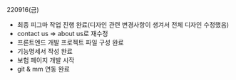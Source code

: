220916(금)

- 최종 피그마 작업 진행 완료(디자인 관련 변경사항이 생겨서 전체 디자인 수정했음)
- contact us => about us로 재수정
- 프론트엔드 개발 프로젝트 파일 구성 완료
- 기능명세서 작성 완료
- 보험 페이지 개발 시작
- git & mm 연동 완료
